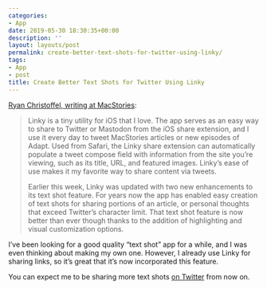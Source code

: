 ```yaml
---
categories:
- App
date: 2019-05-30 18:30:35+00:00
description: ''
layout: layouts/post
permalink: create-better-text-shots-for-twitter-using-linky/
tags:
- App
- post
title: Create Better Text Shots for Twitter Using Linky
---
```


<p><a href="https://www.macstories.net/ios/create-better-text-shots-for-twitter-using-linky/">Ryan Christoffel, writing at MacStories</a>:</p>
<blockquote><p>
  Linky is a tiny utility for iOS that I love. The app serves as an easy way to share to Twitter or Mastodon from the iOS share extension, and I use it every day to tweet MacStories articles or new episodes of Adapt. Used from Safari, the Linky share extension can automatically populate a tweet compose field with information from the site you’re viewing, such as its title, URL, and featured images. Linky’s ease of use makes it my favorite way to share content via tweets.</p>
<p>  Earlier this week, Linky was updated with two new enhancements to its text shot feature. For years now the app has enabled easy creation of text shots for sharing portions of an article, or personal thoughts that exceed Twitter’s character limit. That text shot feature is now better than ever though thanks to the addition of highlighting and visual customization options.
</p></blockquote>
<p>I’ve been looking for a good quality “text shot” app for a while, and I was even thinking about making my own one. However, I already use Linky for sharing links, so it’s great that it’s now incorporated this feature.</p>
<p>You can expect me to be sharing more text shots <a href="https://twitter.com/chrishannah">on Twitter</a> from now on.</p>